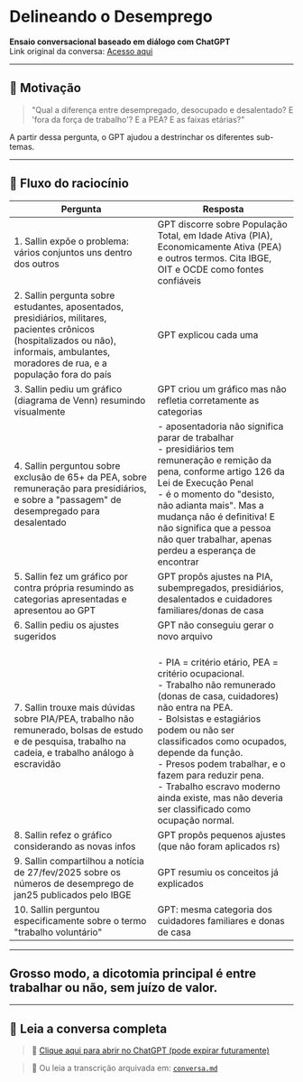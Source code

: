 # Delineando o Desemprego

**Ensaio conversacional baseado em diálogo com ChatGPT**  
Link original da conversa: [Acesso aqui](https://chatgpt.com/c/67af6085-b864-800d-9181-b402567ef581)

---

## 🧠 Motivação

> "Qual a diferença entre desempregado, desocupado e desalentado? E 'fora da força de trabalho'? E a PEA? E as faixas etárias?"

A partir dessa pergunta, o GPT ajudou a destrinchar os diferentes sub-temas.

---

## 🔁 Fluxo do raciocínio

|Pergunta|Resposta|
|--------|--------|
| 1. Sallin expõe o problema: vários conjuntos uns dentro dos outros | GPT discorre sobre População Total, em Idade Ativa (PIA), Economicamente Ativa (PEA) e outros termos. Cita IBGE, OIT e OCDE como fontes confiáveis |
| 2. Sallin pergunta sobre estudantes, aposentados, presidiários, militares, pacientes crônicos (hospitalizados ou não), informais, ambulantes, moradores de rua, e a população fora do país | GPT explicou cada uma |
| 3. Sallin pediu um gráfico (diagrama de Venn) resumindo visualmente | GPT criou um gráfico mas não refletia corretamente as categorias |
| 4. Sallin perguntou sobre exclusão de 65+ da PEA, sobre remuneração para presidiários, e sobre a "passagem" de desempregado para desalentado | - aposentadoria não significa parar de trabalhar<br> - presidiários tem remuneração e remição da pena, conforme artigo 126 da Lei de Execução Penal<br> - é o momento do "desisto, não adianta mais". Mas a mudança não é definitiva! E não significa que a pessoa não quer trabalhar, apenas perdeu a esperança de encontrar |
| 5. Sallin fez um gráfico por contra própria resumindo as categorias apresentadas e apresentou ao GPT | GPT propôs ajustes na PIA, subempregados, presidiários, desalentados e cuidadores familiares/donas de casa |
| 6. Sallin pediu os ajustes sugeridos | GPT não conseguiu gerar o novo arquivo |
| 7. Sallin trouxe mais dúvidas sobre PIA/PEA, trabalho não remunerado, bolsas de estudo e de pesquisa, trabalho na cadeia, e trabalho análogo à escravidão | <br> - PIA = critério etário, PEA = critério ocupacional.<br> - Trabalho não remunerado (donas de casa, cuidadores) não entra na PEA.<br> - Bolsistas e estagiários podem ou não ser classificados como ocupados, depende da função.<br> - Presos podem trabalhar, e o fazem para reduzir pena.<br> - Trabalho escravo moderno ainda existe, mas não deveria ser classificado como ocupação normal. |
| 8. Sallin refez o gráfico considerando as novas infos | GPT propôs pequenos ajustes (que não foram aplicados rs) |
| 9. Sallin compartilhou a notícia de 27/fev/2025 sobre os números de desemprego de jan25 publicados pelo IBGE | GPT resumiu os conceitos já explicados |
| 10. Sallin perguntou especificamente sobre o termo "trabalho voluntário" | GPT: mesma categoria dos cuidadores familiares e donas de casa |


---

## Grosso modo, a dicotomia principal é entre trabalhar ou não, sem juízo de valor.

---

## 🧠 Leia a conversa completa

> 📎 [Clique aqui para abrir no ChatGPT (pode expirar futuramente)](https://chatgpt.com/c/67af6085-b864-800d-9181-b402567ef581)

> 📁 Ou leia a transcrição arquivada em: [`conversa.md`](./conversa.md)

